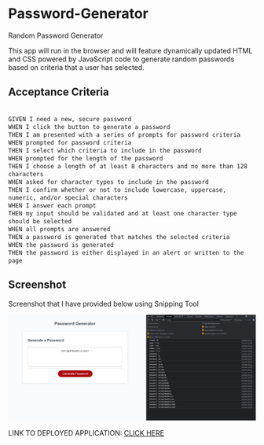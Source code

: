 # Password-Generator
Random Password Generator

This app will run in the browser and will feature dynamically updated HTML and CSS powered by JavaScript code to generate random passwords based on criteria that a user has selected.

## Acceptance Criteria

```

GIVEN I need a new, secure password
WHEN I click the button to generate a password
THEN I am presented with a series of prompts for password criteria
WHEN prompted for password criteria
THEN I select which criteria to include in the password
WHEN prompted for the length of the password
THEN I choose a length of at least 8 characters and no more than 128 characters
WHEN asked for character types to include in the password
THEN I confirm whether or not to include lowercase, uppercase, numeric, and/or special characters
WHEN I answer each prompt
THEN my input should be validated and at least one character type should be selected
WHEN all prompts are answered
THEN a password is generated that matches the selected criteria
WHEN the password is generated
THEN the password is either displayed in an alert or written to the page

```

## Screenshot

Screenshot that I have provided below using Snipping Tool

![Screenshot](./assets/Screenshot.JPG)


LINK TO DEPLOYED APPLICATION: [CLICK HERE](https://csareyj.github.io/Password-Generator/)